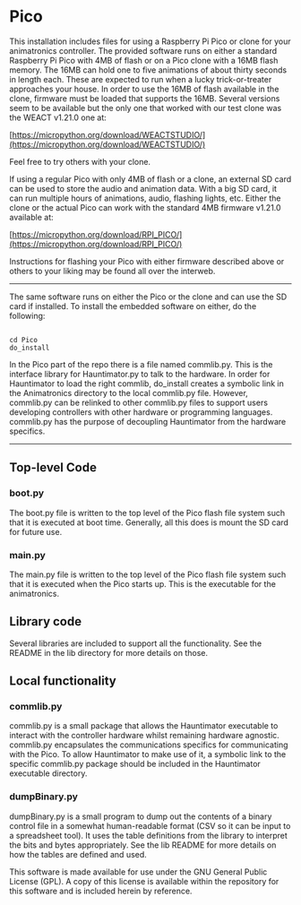 <!-- john Tue Apr  2 07:11:17 AM PDT 2024 -->
<!-- This software is made available for use under the GNU General Public License (GPL). -->
<!-- A copy of this license is available within the repository for this software and is -->
<!-- included herein by reference. -->


# Pico

This installation includes files for using a Raspberry Pi Pico or
clone for your animatronics controller.  The provided software
runs on either a standard Raspberry Pi Pico with 4MB of flash or
on a Pico clone with a 16MB flash memory.  The 16MB can hold
 one to five animations of about
thirty seconds in length each.  These are expected to run when a lucky
trick-or-treater approaches your house.  In order to use the 16MB of
flash available in the clone, firmware must be loaded that supports
the 16MB.  Several versions seem to be available but the only one
that worked with our test clone was the WEACT v1.21.0 one at:

[https://micropython.org/download/WEACTSTUDIO/](https://micropython.org/download/WEACTSTUDIO/)

Feel free to try others with your clone.

If using a regular Pico with only 4MB of flash
or a clone, an external SD card can be used to store the audio and
animation data.  With a big SD card, it can run multiple hours of
animations, audio, flashing lights, etc.  Either the clone or the actual Pico can work with the
standard 4MB firmware v1.21.0 available at:

[https://micropython.org/download/RPI_PICO/](https://micropython.org/download/RPI_PICO/)

Instructions for flashing your Pico with either firmware described above or
others to your liking may be found all over the interweb.

***

The same software runs on either the Pico or the clone and can use
the SD card if installed.  To install the embedded software on either,
do the following:

~~~

cd Pico
do_install

~~~

In the Pico part of the repo there is a file named commlib.py.  This
is the interface library for Hauntimator.py to talk to the hardware.
In order for Hauntimator to load the right commlib, do_install creates a
symbolic link in the Animatronics directory to the local commlib.py file.
However, commlib.py can be relinked to other commlib.py files to support
users developing controllers with other
hardware or programming languages.  commlib.py has the purpose of
decoupling Hauntimator from the hardware specifics.

***

## Top-level Code

### boot.py

The boot.py file is written to the top level of the Pico flash file
system such that it is executed at boot time.  Generally, all this
does is mount the SD card for future use.

### main.py

The main.py file is written to the top level of the Pico flash file
system such that it is executed when the Pico starts up.  This is the
executable for the animatronics.

## Library code

Several libraries are included to support all the functionality.
See the README in the lib directory for more details on those.

## Local functionality

### commlib.py

commlib.py is a small package that allows the Hauntimator executable to
interact with the controller hardware whilst remaining hardware agnostic.
commlib.py encapsulates the communications specifics for communicating
with the Pico.  To allow Hauntimator to make use of it, a symbolic link
to the specific commlib.py package should be included in the Hauntimator
executable directory.

### dumpBinary.py

dumpBinary.py is a small program to dump out the contents of a binary
control file in a somewhat human-readable format (CSV so it can be
input to a spreadsheet tool).  It uses the table definitions from the
library to interpret the bits and bytes appropriately.  See the lib
README for more details on how the tables are defined and used.

This software is made available for use under the GNU General Public License (GPL).
A copy of this license is available within the repository for this software and is
included herein by reference.


